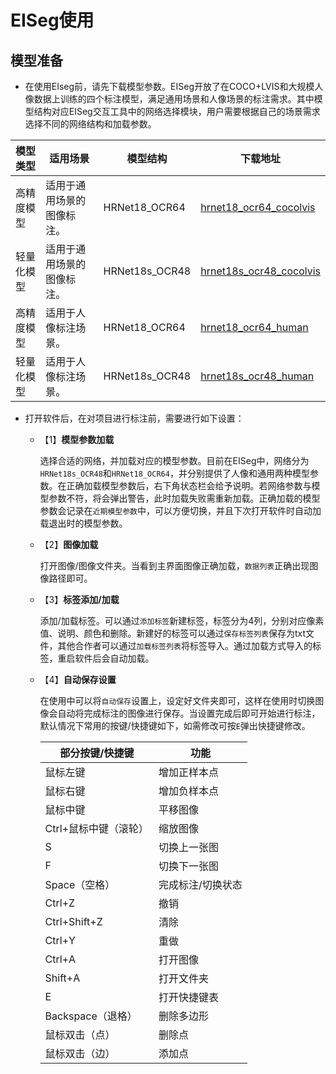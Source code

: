 # EISeg使用

## 模型准备

- 在使用EIseg前，请先下载模型参数。EISeg开放了在COCO+LVIS和大规模人像数据上训练的四个标注模型，满足通用场景和人像场景的标注需求。其中模型结构对应EISeg交互工具中的网络选择模块，用户需要根据自己的场景需求选择不同的网络结构和加载参数。

| 模型类型   | 适用场景                   | 模型结构       | 下载地址                                                     |
| ---------- | -------------------------- | -------------- | ------------------------------------------------------------ |
| 高精度模型 | 适用于通用场景的图像标注。 | HRNet18_OCR64  | [hrnet18_ocr64_cocolvis](https://bj.bcebos.com/paddleseg/dygraph/interactive_segmentation/ritm/hrnet18_ocr64_cocolvis.pdparams) |
| 轻量化模型 | 适用于通用场景的图像标注。 | HRNet18s_OCR48 | [hrnet18s_ocr48_cocolvis](https://bj.bcebos.com/paddleseg/dygraph/interactive_segmentation/ritm/hrnet18s_ocr48_cocolvis.pdparams) |
| 高精度模型 | 适用于人像标注场景。       | HRNet18_OCR64  | [hrnet18_ocr64_human](https://bj.bcebos.com/paddleseg/dygraph/interactive_segmentation/ritm/hrnet18_ocr64_human.pdparams) |
| 轻量化模型 | 适用于人像标注场景。       | HRNet18s_OCR48 | [hrnet18s_ocr48_human](https://bj.bcebos.com/paddleseg/dygraph/interactive_segmentation/ritm/hrnet18s_ocr48_human.pdparams) |

- 打开软件后，在对项目进行标注前，需要进行如下设置：

  - 【1】**模型参数加载**

    选择合适的网络，并加载对应的模型参数。目前在EISeg中，网络分为`HRNet18s_OCR48`和`HRNet18_OCR64`，并分别提供了人像和通用两种模型参数。在正确加载模型参数后，右下角状态栏会给予说明。若网络参数与模型参数不符，将会弹出警告，此时加载失败需重新加载。正确加载的模型参数会记录在`近期模型参数`中，可以方便切换，并且下次打开软件时自动加载退出时的模型参数。

  - 【2】**图像加载**

    打开图像/图像文件夹。当看到主界面图像正确加载，`数据列表`正确出现图像路径即可。

  - 【3】**标签添加/加载**

    添加/加载标签。可以通过`添加标签`新建标签，标签分为4列，分别对应像素值、说明、颜色和删除。新建好的标签可以通过`保存标签列表`保存为txt文件，其他合作者可以通过`加载标签列表`将标签导入。通过加载方式导入的标签，重启软件后会自动加载。

  - 【4】**自动保存设置**

    在使用中可以将`自动保存`设置上，设定好文件夹即可，这样在使用时切换图像会自动将完成标注的图像进行保存。当设置完成后即可开始进行标注，默认情况下常用的按键/快捷键如下，如需修改可按`E`弹出快捷键修改。

    | 部分按键/快捷键       | 功能              |
    | --------------------- | ----------------- |
    | 鼠标左键              | 增加正样本点      |
    | 鼠标右键              | 增加负样本点      |
    | 鼠标中键              | 平移图像          |
    | Ctrl+鼠标中键（滚轮） | 缩放图像          |
    | S                     | 切换上一张图      |
    | F                     | 切换下一张图      |
    | Space（空格）         | 完成标注/切换状态 |
    | Ctrl+Z                | 撤销              |
    | Ctrl+Shift+Z          | 清除              |
    | Ctrl+Y                | 重做              |
    | Ctrl+A                | 打开图像          |
    | Shift+A               | 打开文件夹        |
    | E                     | 打开快捷键表      |
    | Backspace（退格）     | 删除多边形        |
    | 鼠标双击（点）        | 删除点            |
    | 鼠标双击（边）        | 添加点            |